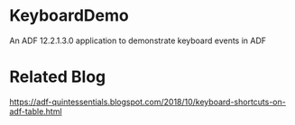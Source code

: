 # KeyboardDemo
An ADF 12.2.1.3.0 application to demonstrate keyboard events in ADF  

# Related Blog  
https://adf-quintessentials.blogspot.com/2018/10/keyboard-shortcuts-on-adf-table.html  
